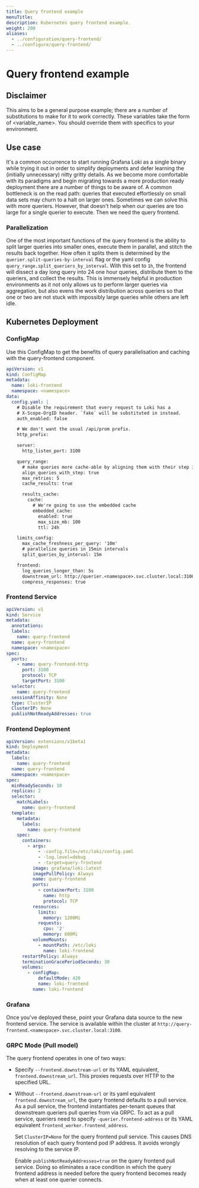 ```yaml
---
title: Query frontend example
menuTitle:
description: Kubernetes query frontend example.
weight: 200
aliases:
  - ../configuration/query-frontend/
  - ../configure/query-frontend/
---
```


# Query frontend example

## Disclaimer

This aims to be a general purpose example; there are a number of substitutions to make for it to work correctly. These variables take the form of <variable_name>. You should override them with specifics to your environment.

## Use case

It's a common occurrence to start running Grafana Loki as a single binary while trying it out in order to simplify deployments and defer learning the (initially unnecessary) nitty gritty details. As we become more comfortable with its paradigms and begin migrating towards a more production ready deployment there are a number of things to be aware of. A common bottleneck is on the read path: queries that executed effortlessly on small data sets may churn to a halt on larger ones. Sometimes we can solve this with more queriers. However, that doesn't help when our queries are too large for a single querier to execute. Then we need the query frontend.

### Parallelization

One of the most important functions of the query frontend is the ability to split larger queries into smaller ones, execute them in parallel, and stitch the results back together. How often it splits them is determined by the `querier.split-queries-by-interval` flag or the yaml config `query_range.split_queriers_by_interval`. With this set to `1h`, the frontend will dissect a day long query into 24 one hour queries, distribute them to the queriers, and collect the results. This is immensely helpful in production environments as it not only allows us to perform larger queries via aggregation, but also evens the work distribution across queriers so that one or two are not stuck with impossibly large queries while others are left idle.

## Kubernetes Deployment

### ConfigMap

Use this ConfigMap to get the benefits of query parallelisation and caching with the query-frontend component.

```yaml
apiVersion: v1
kind: ConfigMap
metadata:
  name: loki-frontend
  namespace: <namespace>
data:
  config.yaml: |
    # Disable the requirement that every request to Loki has a
    # X-Scope-OrgID header. `fake` will be substituted in instead.
    auth_enabled: false

    # We don't want the usual /api/prom prefix.
    http_prefix:

    server:
      http_listen_port: 3100

    query_range:
      # make queries more cache-able by aligning them with their step intervals
      align_queries_with_step: true
      max_retries: 5
      cache_results: true

      results_cache:
        cache:
          # We're going to use the embedded cache
          embedded_cache:
            enabled: true
            max_size_mb: 100
            ttl: 24h

    limits_config:
      max_cache_freshness_per_query: '10m'
      # parallelize queries in 15min intervals
      split_queries_by_interval: 15m

    frontend:
      log_queries_longer_than: 5s
      downstream_url: http://querier.<namespace>.svc.cluster.local:3100
      compress_responses: true
```

### Frontend Service

```yaml
apiVersion: v1
kind: Service
metadata:
  annotations:
  labels:
    name: query-frontend
  name: query-frontend
  namespace: <namespace>
spec:
  ports:
    - name: query-frontend-http
      port: 3100
      protocol: TCP
      targetPort: 3100
  selector:
    name: query-frontend
  sessionAffinity: None
  type: ClusterIP
  ClusterIP: None
  publishNotReadyAddresses: true
```

### Frontend Deployment

```yaml
apiVersion: extensions/v1beta1
kind: Deployment
metadata:
  labels:
    name: query-frontend
  name: query-frontend
  namespace: <namespace>
spec:
  minReadySeconds: 10
  replicas: 2
  selector:
    matchLabels:
      name: query-frontend
  template:
    metadata:
      labels:
        name: query-frontend
    spec:
      containers:
        - args:
            - -config.file=/etc/loki/config.yaml
            - -log.level=debug
            - -target=query-frontend
          image: grafana/loki:latest
          imagePullPolicy: Always
          name: query-frontend
          ports:
            - containerPort: 3100
              name: http
              protocol: TCP
          resources:
            limits:
              memory: 1200Mi
            requests:
              cpu: '2'
              memory: 600Mi
          volumeMounts:
            - mountPath: /etc/loki
              name: loki-frontend
      restartPolicy: Always
      terminationGracePeriodSeconds: 30
      volumes:
        - configMap:
            defaultMode: 420
            name: loki-frontend
          name: loki-frontend
```

### Grafana

Once you've deployed these, point your Grafana data source to the new frontend service. The service is available within the cluster at `http://query-frontend.<namespace>.svc.cluster.local:3100`.

### GRPC Mode (Pull model)

The query frontend operates in one of two ways:

- Specify `--frontend.downstream-url` or its YAML equivalent, `frontend.downstream_url`. This proxies requests over HTTP to the specified URL.
- Without `--frontend.downstream-url` or its yaml equivalent `frontend.downstream_url`, the query frontend defaults to a pull service. As a pull service, the frontend instantiates per-tenant queues that downstream queriers pull queries from via GRPC. To act as a pull service, queriers need to specify `-querier.frontend-address` or its YAML equivalent `frontend_worker.frontend_address`.

  Set `ClusterIP=None` for the query frontend pull service.
  This causes DNS resolution of each query frontend pod IP address.
  It avoids wrongly resolving to the service IP.

  Enable `publishNotReadyAddresses=true` on the query frontend pull service.
  Doing so eliminates a race condition in which the query frontend address
  is needed before the query frontend becomes ready
  when at least one querier connects.
